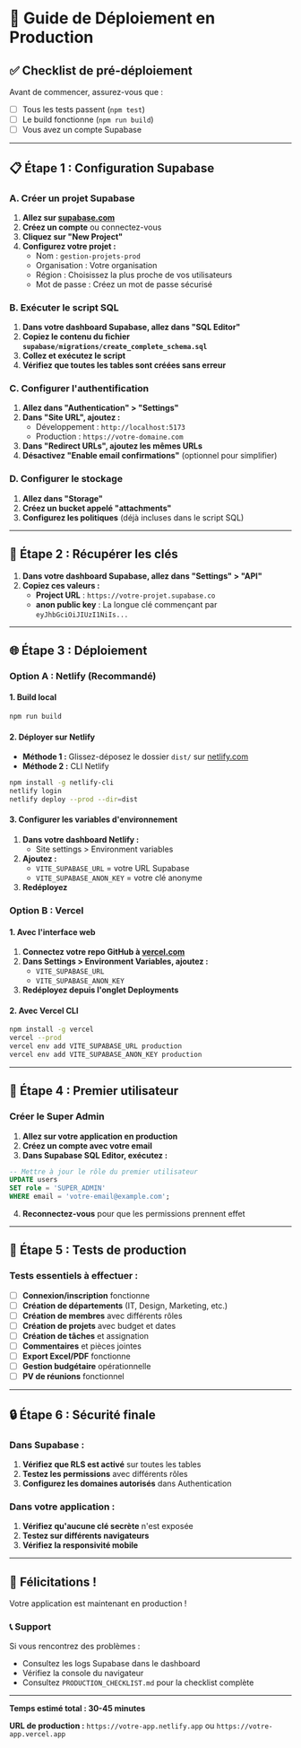 # 🚀 Guide de Déploiement en Production

## ✅ **Checklist de pré-déploiement**

Avant de commencer, assurez-vous que :
- [ ] Tous les tests passent (`npm test`)
- [ ] Le build fonctionne (`npm run build`)
- [ ] Vous avez un compte Supabase

---

## 📋 **Étape 1 : Configuration Supabase**

### A. Créer un projet Supabase

1. **Allez sur [supabase.com](https://supabase.com)**
2. **Créez un compte** ou connectez-vous
3. **Cliquez sur "New Project"**
4. **Configurez votre projet :**
   - Nom : `gestion-projets-prod`
   - Organisation : Votre organisation
   - Région : Choisissez la plus proche de vos utilisateurs
   - Mot de passe : Créez un mot de passe sécurisé

### B. Exécuter le script SQL

1. **Dans votre dashboard Supabase, allez dans "SQL Editor"**
2. **Copiez le contenu du fichier `supabase/migrations/create_complete_schema.sql`**
3. **Collez et exécutez le script**
4. **Vérifiez que toutes les tables sont créées sans erreur**

### C. Configurer l'authentification

1. **Allez dans "Authentication" > "Settings"**
2. **Dans "Site URL", ajoutez :**
   - Développement : `http://localhost:5173`
   - Production : `https://votre-domaine.com`
3. **Dans "Redirect URLs", ajoutez les mêmes URLs**
4. **Désactivez "Enable email confirmations"** (optionnel pour simplifier)

### D. Configurer le stockage

1. **Allez dans "Storage"**
2. **Créez un bucket appelé "attachments"**
3. **Configurez les politiques** (déjà incluses dans le script SQL)

---

## 🔑 **Étape 2 : Récupérer les clés**

1. **Dans votre dashboard Supabase, allez dans "Settings" > "API"**
2. **Copiez ces valeurs :**
   - **Project URL** : `https://votre-projet.supabase.co`
   - **anon public key** : La longue clé commençant par `eyJhbGciOiJIUzI1NiIs...`

---

## 🌐 **Étape 3 : Déploiement**

### Option A : Netlify (Recommandé)

#### 1. Build local
```bash
npm run build
```

#### 2. Déployer sur Netlify
- **Méthode 1 :** Glissez-déposez le dossier `dist/` sur [netlify.com](https://netlify.com)
- **Méthode 2 :** CLI Netlify
```bash
npm install -g netlify-cli
netlify login
netlify deploy --prod --dir=dist
```

#### 3. Configurer les variables d'environnement
1. **Dans votre dashboard Netlify :**
   - Site settings > Environment variables
2. **Ajoutez :**
   - `VITE_SUPABASE_URL` = votre URL Supabase
   - `VITE_SUPABASE_ANON_KEY` = votre clé anonyme
3. **Redéployez**

### Option B : Vercel

#### 1. Avec l'interface web
1. **Connectez votre repo GitHub à [vercel.com](https://vercel.com)**
2. **Dans Settings > Environment Variables, ajoutez :**
   - `VITE_SUPABASE_URL`
   - `VITE_SUPABASE_ANON_KEY`
3. **Redéployez depuis l'onglet Deployments**

#### 2. Avec Vercel CLI
```bash
npm install -g vercel
vercel --prod
vercel env add VITE_SUPABASE_URL production
vercel env add VITE_SUPABASE_ANON_KEY production
```

---

## 👤 **Étape 4 : Premier utilisateur**

### Créer le Super Admin

1. **Allez sur votre application en production**
2. **Créez un compte avec votre email**
3. **Dans Supabase SQL Editor, exécutez :**

```sql
-- Mettre à jour le rôle du premier utilisateur
UPDATE users 
SET role = 'SUPER_ADMIN' 
WHERE email = 'votre-email@example.com';
```

4. **Reconnectez-vous** pour que les permissions prennent effet

---

## 🧪 **Étape 5 : Tests de production**

### Tests essentiels à effectuer :

- [ ] **Connexion/inscription** fonctionne
- [ ] **Création de départements** (IT, Design, Marketing, etc.)
- [ ] **Création de membres** avec différents rôles
- [ ] **Création de projets** avec budget et dates
- [ ] **Création de tâches** et assignation
- [ ] **Commentaires** et pièces jointes
- [ ] **Export Excel/PDF** fonctionne
- [ ] **Gestion budgétaire** opérationnelle
- [ ] **PV de réunions** fonctionnel

---

## 🔒 **Étape 6 : Sécurité finale**

### Dans Supabase :
1. **Vérifiez que RLS est activé** sur toutes les tables
2. **Testez les permissions** avec différents rôles
3. **Configurez les domaines autorisés** dans Authentication

### Dans votre application :
1. **Vérifiez qu'aucune clé secrète** n'est exposée
2. **Testez sur différents navigateurs**
3. **Vérifiez la responsivité mobile**

---

## 🎉 **Félicitations !**

Votre application est maintenant en production !

### 📞 **Support**

Si vous rencontrez des problèmes :
- Consultez les logs Supabase dans le dashboard
- Vérifiez la console du navigateur
- Consultez `PRODUCTION_CHECKLIST.md` pour la checklist complète

---

**Temps estimé total : 30-45 minutes**

**URL de production :** `https://votre-app.netlify.app` ou `https://votre-app.vercel.app`